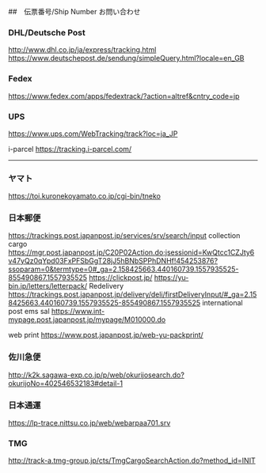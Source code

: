 ##　伝票番号/Ship Number お問い合わせ

### DHL/Deutsche Post 
http://www.dhl.co.jp/ja/express/tracking.html
https://www.deutschepost.de/sendung/simpleQuery.html?locale=en_GB

### Fedex
https://www.fedex.com/apps/fedextrack/?action=altref&cntry_code=jp

### UPS
https://www.ups.com/WebTracking/track?loc=ja_JP

i-parcel
https://tracking.i-parcel.com/

---

### ヤマト
https://toi.kuronekoyamato.co.jp/cgi-bin/tneko


### 日本郵便
https://trackings.post.japanpost.jp/services/srv/search/input
collection cargo
https://mgr.post.japanpost.jp/C20P02Action.do;jsessionid=KwQtcc1CZJty6v47yQz0qYpd03FxPFSbGgT28jJ5hBNbSPPhDNHf!454253876?ssoparam=0&termtype=0#_ga=2.158425663.440160739.1557935525-855490867.1557935525
https://clickpost.jp/
https://yu-bin.jp/letters/letterpack/
Redelivery
https://trackings.post.japanpost.jp/delivery/deli/firstDeliveryInput/#_ga=2.158425663.440160739.1557935525-855490867.1557935525
international post ems sal
https://www.int-mypage.post.japanpost.jp/mypage/M010000.do

web print
https://www.post.japanpost.jp/web-yu-packprint/



### 佐川急便
http://k2k.sagawa-exp.co.jp/p/web/okurijosearch.do?okurijoNo=402546532183#detail-1

### 日本通運
https://lp-trace.nittsu.co.jp/web/webarpaa701.srv

### TMG
http://track-a.tmg-group.jp/cts/TmgCargoSearchAction.do?method_id=INIT

###
###
###
###
###
###
###



